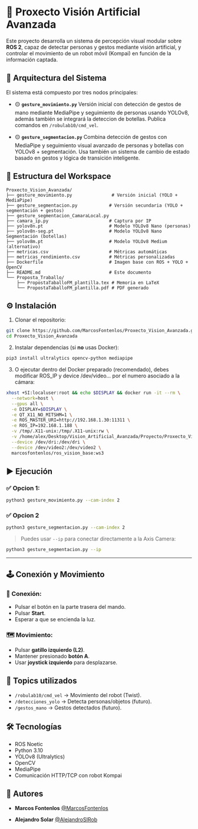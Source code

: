 # 🤖 Proxecto Visión Artificial Avanzada

Este proyecto desarrolla un sistema de percepción visual modular sobre **ROS 2**, capaz de detectar personas y gestos mediante visión artificial, y controlar el movimiento de un robot móvil (Kompai) en función de la información captada.

## 🧠 Arquitectura del Sistema

El sistema está compuesto por tres nodos principales:

* 🟡 **`gesture_movimiento.py`**
  Versión inicial con detección de gestos de mano mediante MediaPipe y seguimiento de personas usando YOLOv8, además también se integrará la deteccion de botellas. Publica comandos en `/robulab10/cmd_vel`.

* 🟡 **`gesture_segmentacion.py`**
  Combina detección de gestos con MediaPipe y seguimiento visual avanzado de personas y botellas con YOLOv8 + segmentación. Usa también un sistema de cambio de estado basado en gestos y lógica de transición inteligente.

## 📁 Estructura del Workspace

```
Proxecto_Vision_Avanzada/
├── gesture_movimiento.py               # Versión inicial (YOLO + MediaPipe)
├── gesture_segmentacion.py            # Versión secundaria (YOLO + segmentación + gestos)
├── gesture_segmentacion_CamaraLocal.py
├── camara_ip.py                       # Captura por IP
├── yolov8n.pt                         # Modelo YOLOv8 Nano (personas)
├── yolov8n-seg.pt                     # Modelo YOLOv8 Nano Segmentación (botellas)
├── yolov8m.pt                         # Modelo YOLOv8 Medium (alternativo)
├── metricas.csv                       # Métricas automáticas
├── metricas_rendimiento.csv           # Métricas personalizadas
├── Dockerfile                         # Imagen base con ROS + YOLO + OpenCV
├── README.md                          # Este documento
└── Proposta_Traballo/
    ├── PropostaTaballoFM_plantilla.tex # Memoria en LaTeX
    └── PropostaTaballoFM_plantilla.pdf # PDF generado
```

## ⚙️ Instalación

1. Clonar el repositorio:

```bash
git clone https://github.com/MarcosFontenlos/Proxecto_Vision_Avanzada.git
cd Proxecto_Vision_Avanzada
```

2. Instalar dependencias (si **no** usas Docker):

```bash
pip3 install ultralytics opencv-python mediapipe
```

3. O ejecutar dentro del Docker preparado (recomendado), debes modificar ROS_IP y device /dev/video... por el numero asociado a la cámara:

```bash
xhost +SI:localuser:root && echo $DISPLAY && docker run -it --rm \
  --network=host \
  --gpus all \
  -e DISPLAY=$DISPLAY \
  -e QT_X11_NO_MITSHM=1 \
  -e ROS_MASTER_URI=http://192.168.1.30:11311 \
  -e ROS_IP=192.168.1.188 \
  -v /tmp/.X11-unix:/tmp/.X11-unix:rw \
  -v /home/alex/Desktop/Vision_Artificial_Avanzada/Proyecto/Proxecto_Vision_Avanzada:/catkin_ws/src \
  --device /dev/dri:/dev/dri \
  --device /dev/video2:/dev/video2 \
  marcosfontenlos/ros_vision_base:ws3
```

## ▶️ Ejecución

### ✅ Opcion 1: 

```bash
python3 gesture_movimiento.py --cam-index 2
```

### ✅ Opcion 2

```bash
python3 gesture_segmentacion.py --cam-index 2
```

> Puedes usar `--ip` para conectar directamente a la Axis Camera:

```bash
python3 gesture_segmentacion.py --ip
```

---

## 🕹 Conexión y Movimiento

### 🔌 Conexión:

* Pulsar el botón en la parte trasera del mando.
* Pulsar **Start**.
* Esperar a que se encienda la luz.

### 🗺 Movimiento:

* Pulsar **gatillo izquierdo (L2)**.
* Mantener presionado **botón A**.
* Usar **joystick izquierdo** para desplazarse.

## 📡 Topics utilizados

* `/robulab10/cmd_vel`  → Movimiento del robot (Twist).
* `/detecciones_yolo`   → Detecta personas/objetos (futuro).
* `/gestos_mano`        → Gestos detectados (futuro).

## 🛠 Tecnologías

* ROS Noetic
* Python 3.10
* YOLOv8 (Ultralytics)
* OpenCV
* MediaPipe 
* Comunicación HTTP/TCP con robot Kompai

## 👥 Autores

* **Marcos Fontenlos**
  [@MarcosFontenlos](https://github.com/MarcosFontenlos)

* **Alejandro Solar**
  [@AlejandroSIRob](https://github.com/AlejandroSIRob)

